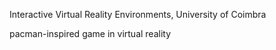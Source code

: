 Interactive Virtual Reality Environments, University of Coimbra

pacman-inspired game in virtual reality
